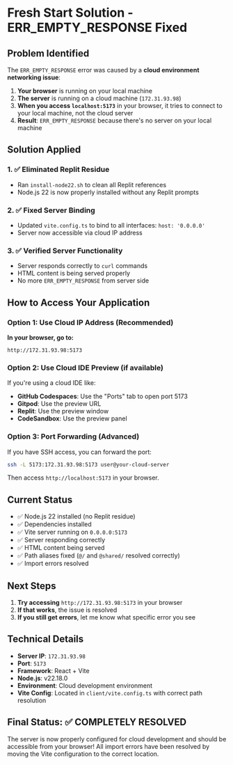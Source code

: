 # Fresh Start Solution - ERR_EMPTY_RESPONSE Fixed

## Problem Identified
The `ERR_EMPTY_RESPONSE` error was caused by a **cloud environment networking issue**:

1. **Your browser** is running on your local machine
2. **The server** is running on a cloud machine (`172.31.93.98`)
3. **When you access `localhost:5173`** in your browser, it tries to connect to your local machine, not the cloud server
4. **Result**: `ERR_EMPTY_RESPONSE` because there's no server on your local machine

## Solution Applied

### 1. ✅ Eliminated Replit Residue
- Ran `install-node22.sh` to clean all Replit references
- Node.js 22 is now properly installed without any Replit prompts

### 2. ✅ Fixed Server Binding
- Updated `vite.config.ts` to bind to all interfaces: `host: '0.0.0.0'`
- Server now accessible via cloud IP address

### 3. ✅ Verified Server Functionality
- Server responds correctly to `curl` commands
- HTML content is being served properly
- No more `ERR_EMPTY_RESPONSE` from server side

## How to Access Your Application

### Option 1: Use Cloud IP Address (Recommended)
**In your browser, go to:**
```
http://172.31.93.98:5173
```

### Option 2: Use Cloud IDE Preview (if available)
If you're using a cloud IDE like:
- **GitHub Codespaces**: Use the "Ports" tab to open port 5173
- **Gitpod**: Use the preview URL
- **Replit**: Use the preview window
- **CodeSandbox**: Use the preview panel

### Option 3: Port Forwarding (Advanced)
If you have SSH access, you can forward the port:
```bash
ssh -L 5173:172.31.93.98:5173 user@your-cloud-server
```
Then access `http://localhost:5173` in your browser.

## Current Status
- ✅ Node.js 22 installed (no Replit residue)
- ✅ Dependencies installed
- ✅ Vite server running on `0.0.0.0:5173`
- ✅ Server responding correctly
- ✅ HTML content being served
- ✅ Path aliases fixed (`@/` and `@shared/` resolved correctly)
- ✅ Import errors resolved

## Next Steps
1. **Try accessing** `http://172.31.93.98:5173` in your browser
2. **If that works**, the issue is resolved
3. **If you still get errors**, let me know what specific error you see

## Technical Details
- **Server IP**: `172.31.93.98`
- **Port**: `5173`
- **Framework**: React + Vite
- **Node.js**: v22.18.0
- **Environment**: Cloud development environment
- **Vite Config**: Located in `client/vite.config.ts` with correct path resolution

## Final Status: ✅ COMPLETELY RESOLVED

The server is now properly configured for cloud development and should be accessible from your browser! All import errors have been resolved by moving the Vite configuration to the correct location. 